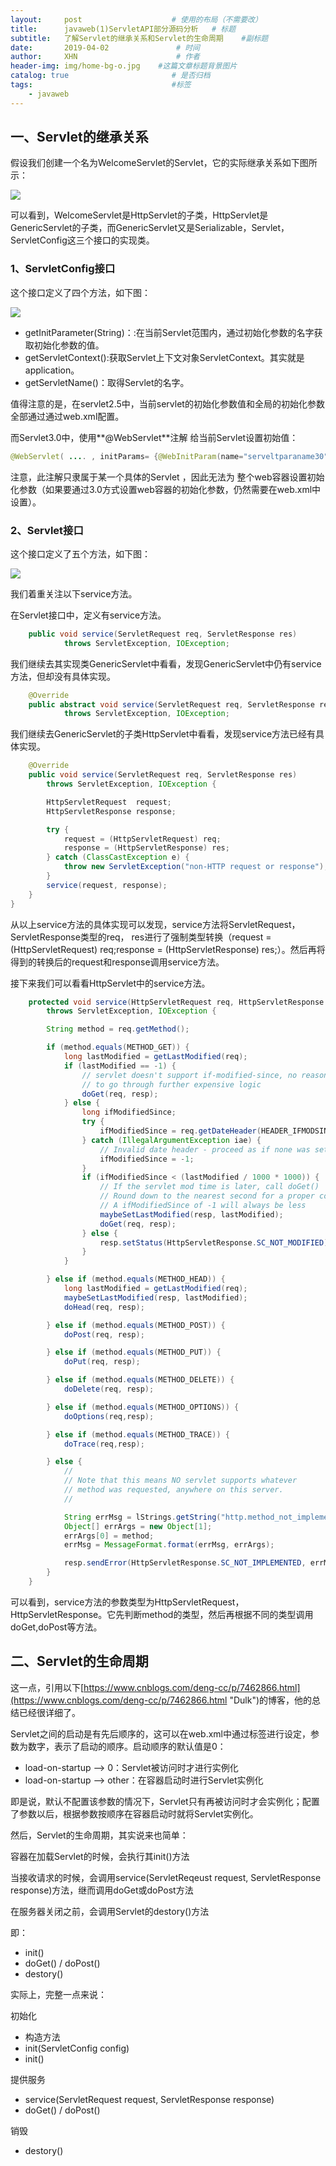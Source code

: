 ```yaml
---
layout:     post                    # 使用的布局（不需要改）
title:      javaweb(1)ServletAPI部分源码分析   # 标题 
subtitle:   了解Servlet的继承关系和Servlet的生命周期    #副标题   
date:       2019-04-02               # 时间
author:     XHN                      # 作者
header-img: img/home-bg-o.jpg    #这篇文章标题背景图片
catalog: true                       # 是否归档
tags:                               #标签
    - javaweb
---
```



## 一、Servlet的继承关系 ##

假设我们创建一个名为WelcomeServlet的Servlet，它的实际继承关系如下图所示：

![](https://github.com/15723193195/img/raw/master/javaweb/javaweb(1)_1.PNG)

可以看到，WelcomeServlet是HttpServlet的子类，HttpServlet是GenericServlet的子类，而GenericServlet又是Serializable，Servlet，ServletConfig这三个接口的实现类。


### 1、ServletConfig接口  ###

这个接口定义了四个方法，如下图：

![](https://github.com/15723193195/img/raw/master/javaweb/javaweb(1)_2.PNG)

- getInitParameter(String)：:在当前Servlet范围内，通过初始化参数的名字获取初始化参数的值。
- getServletContext():获取Servlet上下文对象ServletContext。其实就是application。
- getServletName()：取得Servlet的名字。


值得注意的是，在servlet2.5中，当前servlet的初始化参数值和全局的初始化参数全部通过通过web.xml配置。


而Servlet3.0中，使用**@WebServlet**注解 给当前Servlet设置初始值：

```java
@WebServlet( .... , initParams= {@WebInitParam(name="serveltparaname30",value="servletparavalue30")   }   )
```

注意，此注解只隶属于某一个具体的Servlet ，因此无法为 整个web容器设置初始化参数（如果要通过3.0方式设置web容器的初始化参数，仍然需要在web.xml中设置）。


### 2、Servlet接口 ###

这个接口定义了五个方法，如下图：

![](https://github.com/15723193195/img/raw/master/javaweb/javaweb(1)_3.PNG)

我们着重关注以下service方法。

在Servlet接口中，定义有service方法。

```java
    public void service(ServletRequest req, ServletResponse res)
            throws ServletException, IOException;
```

我们继续去其实现类GenericServlet中看看，发现GenericServlet中仍有service方法，但却没有具体实现。
```java
    @Override
    public abstract void service(ServletRequest req, ServletResponse res)
            throws ServletException, IOException;

```

我们继续去GenericServlet的子类HttpServlet中看看，发现service方法已经有具体实现。

```java
    @Override
    public void service(ServletRequest req, ServletResponse res)
        throws ServletException, IOException {

        HttpServletRequest  request;
        HttpServletResponse response;

        try {
            request = (HttpServletRequest) req;
            response = (HttpServletResponse) res;
        } catch (ClassCastException e) {
            throw new ServletException("non-HTTP request or response");
        }
        service(request, response);
    }
}
```
从以上service方法的具体实现可以发现，service方法将ServletRequest，ServletResponse类型的req，  res进行了强制类型转换（request = (HttpServletRequest) req;response = (HttpServletResponse) res;）。然后再将得到的转换后的request和response调用service方法。

接下来我们可以看看HttpServlet中的service方法。
```java
    protected void service(HttpServletRequest req, HttpServletResponse resp)
        throws ServletException, IOException {

        String method = req.getMethod();

        if (method.equals(METHOD_GET)) {
            long lastModified = getLastModified(req);
            if (lastModified == -1) {
                // servlet doesn't support if-modified-since, no reason
                // to go through further expensive logic
                doGet(req, resp);
            } else {
                long ifModifiedSince;
                try {
                    ifModifiedSince = req.getDateHeader(HEADER_IFMODSINCE);
                } catch (IllegalArgumentException iae) {
                    // Invalid date header - proceed as if none was set
                    ifModifiedSince = -1;
                }
                if (ifModifiedSince < (lastModified / 1000 * 1000)) {
                    // If the servlet mod time is later, call doGet()
                    // Round down to the nearest second for a proper compare
                    // A ifModifiedSince of -1 will always be less
                    maybeSetLastModified(resp, lastModified);
                    doGet(req, resp);
                } else {
                    resp.setStatus(HttpServletResponse.SC_NOT_MODIFIED);
                }
            }

        } else if (method.equals(METHOD_HEAD)) {
            long lastModified = getLastModified(req);
            maybeSetLastModified(resp, lastModified);
            doHead(req, resp);

        } else if (method.equals(METHOD_POST)) {
            doPost(req, resp);

        } else if (method.equals(METHOD_PUT)) {
            doPut(req, resp);

        } else if (method.equals(METHOD_DELETE)) {
            doDelete(req, resp);

        } else if (method.equals(METHOD_OPTIONS)) {
            doOptions(req,resp);

        } else if (method.equals(METHOD_TRACE)) {
            doTrace(req,resp);

        } else {
            //
            // Note that this means NO servlet supports whatever
            // method was requested, anywhere on this server.
            //

            String errMsg = lStrings.getString("http.method_not_implemented");
            Object[] errArgs = new Object[1];
            errArgs[0] = method;
            errMsg = MessageFormat.format(errMsg, errArgs);

            resp.sendError(HttpServletResponse.SC_NOT_IMPLEMENTED, errMsg);
        }
    }

```


可以看到，service方法的参数类型为HttpServletRequest，HttpServletResponse。它先判断method的类型，然后再根据不同的类型调用doGet,doPost等方法。


## 二、Servlet的生命周期 ##

这一点，引用以下[https://www.cnblogs.com/deng-cc/p/7462866.html](https://www.cnblogs.com/deng-cc/p/7462866.html "Dulk")的博客，他的总结已经很详细了。


Servlet之间的启动是有先后顺序的，这可以在web.xml中通过<load-on-startup>标签进行设定，参数为数字，表示了启动的顺序。启动顺序的默认值是0：

- load-on-startup --> 0：Servlet被访问时才进行实例化
- load-on-startup --> other：在容器启动时进行Servlet实例化

即是说，默认不配置该参数的情况下，Servlet只有再被访问时才会实例化；配置了参数以后，根据参数按顺序在容器启动时就将Servlet实例化。

然后，Servlet的生命周期，其实说来也简单：

容器在加载Servlet的时候，会执行其init()方法

当接收请求的时候，会调用service(ServletReqeust request, ServletResponse response)方法，继而调用doGet或doPost方法

在服务器关闭之前，会调用Servlet的destory()方法

即：

- init()
- doGet() / doPost()
- destory()

实际上，完整一点来说：

初始化

- 	构造方法
- 	init(ServletConfig config)
- 	init()

提供服务

- 	service(ServletRequest request, ServletResponse response)
- 	doGet() / doPost()

销毁

	

- destory()








